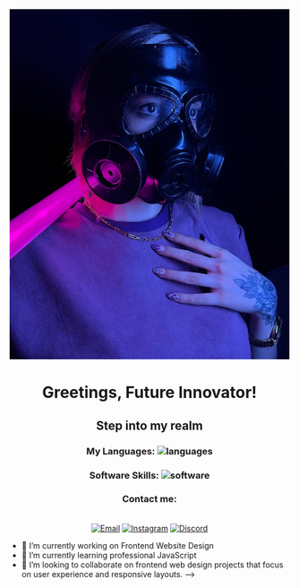 <div align='center'> 
<img src='./BFKV0870.JPG' alt='image' width='500px' /> 
  <h1> Greetings, Future Innovator! </h1>
  <h2> Step into my realm </h2>

  <h3> My Languages:  <img src='https://skillicons.dev/icons?i=html,css,js&them=light' alt='languages'/> 
    </h3>
    <h3> Software Skills: <img src='https://skillicons.dev/icons?i=ps,pr,vscode' alt='software'/>
      </h3>
  <p><h3>Contact me:</h3><br/>
  <a href="mailto:parighorbani40@gmail.com"> <img src='https://skillicons.dev/icons?i=gmail' alt='Email' width='40px'  <img src='https://skillicons.dev/icons?i=gmail' alt='Email' width='25px' /></a> 
   <a href="http://instagram.com/shadow_injast" target="_blank" rel="noopener noreferrer"><img src='https://skillicons.dev/icons?i=instagram' alt='Instagram' width='40px'/></a> 
  <a href="https://discord.gg/VhyMe7gXhp" target="_blank"> <img src='https://skillicons.dev/icons?i=discord' alt='Discord'width='40px'/> </a> 


  </p>
  
  
  
  
  </div>

<div>

- 🔭 I’m currently working on Frontend Website Design
- 🌱 I’m currently learning professional JavaScript
- 👯 I’m looking to collaborate on frontend web design projects that focus on user experience and responsive layouts.
--></div>
